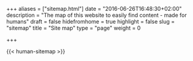 +++
aliases = ["sitemap.html"]
date = "2016-06-26T16:48:30+02:00"
description = "The map of this website to easily find content - made for humans"
draft = false
hidefromhome = true
highlight = false
slug = "sitemap"
title = "Site map"
type = "page"
weight = 0

+++

{{< human-sitemap >}}
